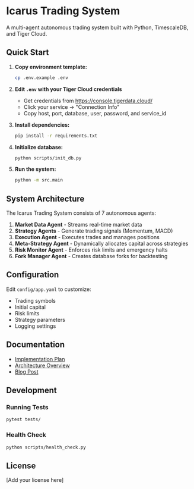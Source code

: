 # Icarus Trading System

A multi-agent autonomous trading system built with Python, TimescaleDB, and Tiger Cloud.

## Quick Start

1. **Copy environment template:**
   ```bash
   cp .env.example .env
   ```

2. **Edit `.env` with your Tiger Cloud credentials**
   - Get credentials from https://console.tigerdata.cloud/
   - Click your service → "Connection Info"
   - Copy host, port, database, user, password, and service_id

3. **Install dependencies:**
   ```bash
   pip install -r requirements.txt
   ```

4. **Initialize database:**
   ```bash
   python scripts/init_db.py
   ```

5. **Run the system:**
   ```bash
   python -m src.main
   ```

## System Architecture

The Icarus Trading System consists of 7 autonomous agents:

1. **Market Data Agent** - Streams real-time market data
2. **Strategy Agents** - Generate trading signals (Momentum, MACD)
3. **Execution Agent** - Executes trades and manages positions
4. **Meta-Strategy Agent** - Dynamically allocates capital across strategies
5. **Risk Monitor Agent** - Enforces risk limits and emergency halts
6. **Fork Manager Agent** - Creates database forks for backtesting

## Configuration

Edit `config/app.yaml` to customize:
- Trading symbols
- Initial capital
- Risk limits
- Strategy parameters
- Logging settings

## Documentation

- [Implementation Plan](docs/plans/implementation-plan.md)
- [Architecture Overview](docs/plans/live-trading-system-design.md)
- [Blog Post](docs/blog-post.md)

## Development

### Running Tests
```bash
pytest tests/
```

### Health Check
```bash
python scripts/health_check.py
```

## License

[Add your license here]
